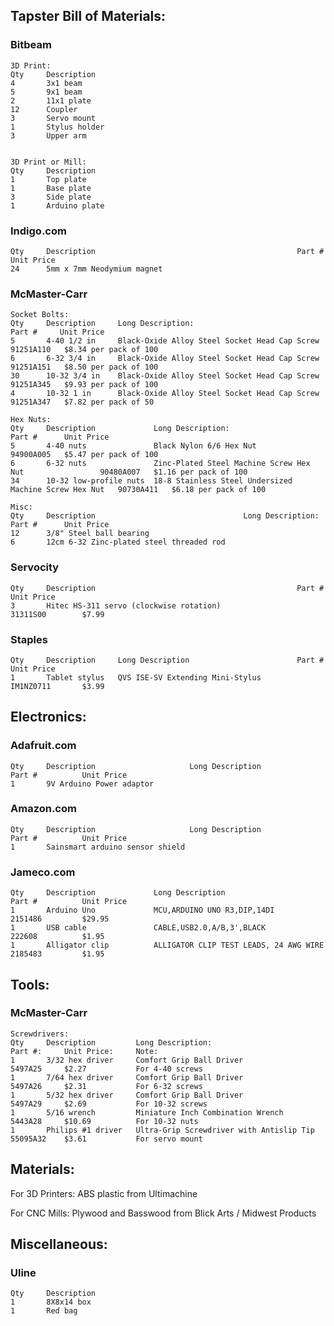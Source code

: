 ## Tapster Bill of Materials:

### Bitbeam
    3D Print:
    Qty     Description
    4       3x1 beam
    5       9x1 beam
    2       11x1 plate
    12      Coupler
    3       Servo mount
    1       Stylus holder
    3       Upper arm


    3D Print or Mill:
    Qty     Description
    1       Top plate
    1       Base plate
    3       Side plate
    1       Arduino plate

### Indigo.com
    Qty     Description                                             Part #          Unit Price
    24      5mm x 7mm Neodymium magnet     

### McMaster-Carr
    Socket Bolts:
    Qty     Description     Long Description:                               Part #     Unit Price
    5       4-40 1/2 in     Black-Oxide Alloy Steel Socket Head Cap Screw   91251A110   $8.34 per pack of 100
    6       6-32 3/4 in     Black-Oxide Alloy Steel Socket Head Cap Screw   91251A151   $8.50 per pack of 100
    30      10-32 3/4 in    Black-Oxide Alloy Steel Socket Head Cap Screw   91251A345   $9.93 per pack of 100
    4       10-32 1 in      Black-Oxide Alloy Steel Socket Head Cap Screw   91251A347   $7.82 per pack of 50     

    Hex Nuts:
    Qty     Description             Long Description:                                       Part #      Unit Price
    5       4-40 nuts               Black Nylon 6/6 Hex Nut                                 94900A005   $5.47 per pack of 100
    6       6-32 nuts               Zinc-Plated Steel Machine Screw Hex Nut                 90480A007   $1.16 per pack of 100
    34      10-32 low-profile nuts  18-8 Stainless Steel Undersized Machine Screw Hex Nut   90730A411   $6.18 per pack of 100

    Misc:
    Qty     Description                                 Long Description:                   Part #      Unit Price
    12      3/8" Steel ball bearing           
    6       12cm 6-32 Zinc-plated steel threaded rod


### Servocity
    Qty     Description                                             Part #          Unit Price
    3       Hitec HS-311 servo (clockwise rotation)                 31311S00        $7.99

### Staples
    Qty     Description     Long Description                        Part #          Unit Price
    1       Tablet stylus   QVS ISE-SV Extending Mini-Stylus        IM1NZ0711       $3.99


## Electronics:

### Adafruit.com
    Qty     Description                     Long Description                Part #          Unit Price
    1       9V Arduino Power adaptor
    
### Amazon.com
    Qty     Description                     Long Description                    Part #          Unit Price
    1       Sainsmart arduino sensor shield

### Jameco.com
    Qty     Description             Long Description                            Part #          Unit Price
    1       Arduino Uno             MCU,ARDUINO UNO R3,DIP,14DI                 2151486         $29.95
    1       USB cable               CABLE,USB2.0,A/B,3',BLACK                   222608          $1.95
    1       Alligator clip          ALLIGATOR CLIP TEST LEADS, 24 AWG WIRE      2185483         $1.95


## Tools:

### McMaster-Carr
    Screwdrivers:
    Qty     Description         Long Description:                           Part #:     Unit Price:     Note:
    1       3/32 hex driver     Comfort Grip Ball Driver                    5497A25     $2.27           For 4-40 screws
    1       7/64 hex driver     Comfort Grip Ball Driver                    5497A26     $2.31           For 6-32 screws
    1       5/32 hex driver     Comfort Grip Ball Driver                    5497A29     $2.69           For 10-32 screws
    1       5/16 wrench         Miniature Inch Combination Wrench           5443A28     $10.69          For 10-32 nuts
    1       Philips #1 driver   Ultra-Grip Screwdriver with Antislip Tip    55095A32    $3.61           For servo mount


## Materials:
For 3D Printers:
ABS plastic from Ultimachine

For CNC Mills:
Plywood and Basswood from Blick Arts / Midwest Products


## Miscellaneous:

### Uline
    Qty     Description
    1       8X8x14 box
    1       Red bag








